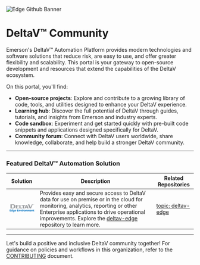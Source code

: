 ![Edge Github Banner](https://github.com/EmersonDeltaV/.github/blob/main/profile/deltav-github-banner.png)

# DeltaV™ Community  

Emerson's DeltaV™ Automation Platform provides modern technologies and software solutions that reduce risk, are easy to use, and offer greater flexibility and scalability. This portal is your gateway to open-source development and resources that extend the capabilities of the DeltaV ecosystem. 

On this portal, you'll find:  
* **Open-source projects**: Explore and contribute to a growing library of code, tools, and utilities designed to enhance your DeltaV experience. 
* **Learning hub**: Discover the full potential of DeltaV through guides, tutorials, and insights from Emerson and industry experts. 
* **Code sandbox**: Experiment and get started quickly with pre-built code snippets and applications designed specifically for DeltaV. 
* **Community forum**: Connect with DeltaV users worldwide, share knowledge, collaborate, and help build a stronger DeltaV community. 

-----
### Featured DeltaV™ Automation Solution 

| Solution | Description | Related Repositories |
|------|-------|--------|
| <a href="https://github.com/EmersonDeltaV/deltav-edge"><img src="https://github.com/EmersonDeltaV/.github/blob/main/profile/deltav-edge-logo.png" width=150 > | Provides easy and secure access to DeltaV data for use on premise or in the cloud for monitoring, analytics, reporting or other Enterprise applications to drive operational improvements. Explore the <a href="https://github.com/EmersonDeltaV/deltav-edge"> deltav-edge</a> repository to learn more.|  [topic: deltav-edge](https://github.com/search?q=org%3AEmersonDeltaV+topic%3Adeltav-edge&type=repositories)

-----

Let's build a positive and inclusive DeltaV community together! For guidance on policies and workflows in this organization, refer to the [CONTRIBUTING](https://github.com/EmersonDeltaV/.github/blob/main/CONTRIBUTING.md) document.
